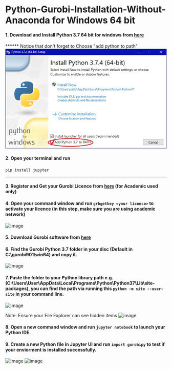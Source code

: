 # Python-Gurobi-Installation-Without-Anaconda for Windows 64 bit



#### 1. Download and Install Python 3.7 64 bit for windows from [here](https://www.python.org/ftp/python/3.7.7/python-3.7.7.exe)
****** Notice that don't forget to Choose  "add python to path" ![image](ninstall.jpg)

#### 2. Open your terminal and run 
```pip install jupyter```

-------------------------------------------------------

#### 3. Register and Get your Gurobi Licence from [here](https://www.gurobi.com/downloads/end-user-license-agreement-academic/) (for Academic used only)

#### 4. Open your command window and run ```grbgetkey <your licence>``` to activate your licence (in this step, make sure you are using academic network)
![image](key.png)
#### 5. Download Gurobi software from [here](https://www.gurobi.com/downloads/gurobi-software/)

#### 6. Find the Gurobi Python 3.7 folder in your disc (Default in C:\gurobi901\win64) and copy it.
![image](grb37.png)

#### 7. Paste the folder to your Python library path e.g.(C:\Users\User\AppData\Local\Programs\Python\Python37\Lib\site-packages), you can find the path via running this ```python -m site --user-site``` in your command line.
![image](site.PNG)  

Note: Ensure your File Explorer can see hidden items
![image](view.png)

#### 8. Open a new command window and run ```jupyter notebook``` to launch your Python IDE.

#### 9. Create a new Python file in Jupyter UI and run ```import gurobipy``` to test if your enviorment is installed successfully.
![image](jupyterUI.png)
![image](run.png)
